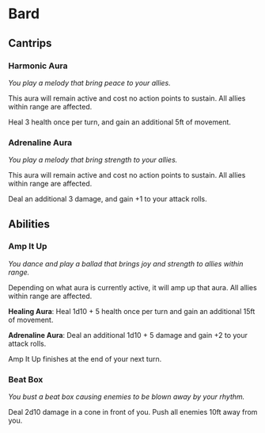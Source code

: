 # Bard

## Cantrips

### Harmonic Aura

_You play a melody that bring peace to your allies._

This aura will remain active and cost no action points to sustain. All allies within range are affected.

Heal 3 health once per turn, and gain an additional 5ft of movement.

### Adrenaline Aura

_You play a melody that bring strength to your allies._

This aura will remain active and cost no action points to sustain. All allies within range are affected.

Deal an additional 3 damage, and gain +1 to your attack rolls.

## Abilities

### Amp It Up

_You dance and play a ballad that brings joy and strength to allies within range._

Depending on what aura is currently active, it will amp up that aura. All allies within range are affected.

**Healing Aura**: Heal 1d10 + 5 health once per turn and gain an additional 15ft of movement.

**Adrenaline Aura**: Deal an additional 1d10 + 5 damage and gain +2 to your attack rolls.

Amp It Up finishes at the end of your next turn.

### Beat Box

_You bust a beat box causing enemies to be blown away by your rhythm._

Deal 2d10 damage in a cone in front of you. Push all enemies 10ft away from you.
